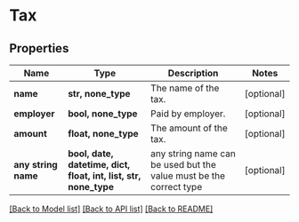 # Tax


## Properties
Name | Type | Description | Notes
------------ | ------------- | ------------- | -------------
**name** | **str, none_type** | The name of the tax. | [optional] 
**employer** | **bool, none_type** | Paid by employer. | [optional] 
**amount** | **float, none_type** | The amount of the tax. | [optional] 
**any string name** | **bool, date, datetime, dict, float, int, list, str, none_type** | any string name can be used but the value must be the correct type | [optional]

[[Back to Model list]](../../README.md#documentation-for-models) [[Back to API list]](../../README.md#documentation-for-api-endpoints) [[Back to README]](../../README.md)


